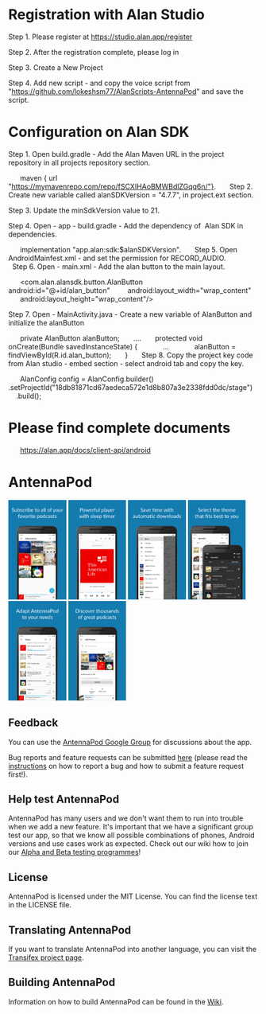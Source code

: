 # Registration with Alan Studio
Step 1. Please register at https://studio.alan.app/register

Step 2. After the registration complete, please log in

Step 3. Create a New Project

Step 4. Add new script - and copy the voice script from "https://github.com/lokeshsm77/AlanScripts-AntennaPod" and save the script.

# Configuration on Alan SDK
Step 1. Open build.gradle - Add the Alan Maven URL in the project repository in all projects repository section.

      maven { url "https://mymavenrepo.com/repo/fSCXIHAoBMWBdlZGqq6n/"}.
      
Step 2. Create new variable called alanSDKVersion = "4.7.7", in project.ext section.

Step 3. Update the minSdkVersion value to 21.

Step 4. Open - app - build.gradle - Add the dependency of  Alan SDK in dependencies.

      implementation "app.alan:sdk:$alanSDKVersion".
      
Step 5. Open AndroidMainfest.xml - and set the permission for RECORD_AUDIO.
      
      <uses-permission android:name="android.permission.RECORD_AUDIO"/>
      
Step 6. Open - main.xml - Add the alan button to the main layout.

      <com.alan.alansdk.button.AlanButton
        android:id="@+id/alan_button"
        android:layout_width="wrap_content"
        android:layout_height="wrap_content"/>

Step 7. Open - MainActivity.java - Create a new variable of AlanButton and initialize the alanButton

      private AlanButton alanButton;
      ....
      protected void onCreate(Bundle savedInstanceState) {
            ...
            alanButton = findViewById(R.id.alan_button);
      }
      
Step 8. Copy the project key code from Alan studio - embed section - select android tab and copy the key.

      AlanConfig config = AlanConfig.builder()
      .setProjectId("18db81871cd67aedeca572e1d8b807a3e2338fdd0dc/stage")
      .build();
      
# Please find complete documents
      https://alan.app/docs/client-api/android


# AntennaPod

     
<img src="https://raw.githubusercontent.com/AntennaPod/AntennaPod/develop/app/src/main/play/listings/en-US/graphics/phone-screenshots/00.png" alt="Screenshot 0" height="200"> <img src="https://raw.githubusercontent.com/AntennaPod/AntennaPod/develop/app/src/main/play/listings/en-US/graphics/phone-screenshots/01.png" alt="Screenshot 1" height="200"> <img src="https://raw.githubusercontent.com/AntennaPod/AntennaPod/develop/app/src/main/play/listings/en-US/graphics/phone-screenshots/02.png" alt="Screenshot 2" height="200"> <img src="https://raw.githubusercontent.com/AntennaPod/AntennaPod/develop/app/src/main/play/listings/en-US/graphics/phone-screenshots/03.png" alt="Screenshot 3" height="200"> <img src="https://raw.githubusercontent.com/AntennaPod/AntennaPod/develop/app/src/main/play/listings/en-US/graphics/phone-screenshots/04.png" alt="Screenshot 4" height="200"> <img src="https://raw.githubusercontent.com/AntennaPod/AntennaPod/develop/app/src/main/play/listings/en-US/graphics/phone-screenshots/05.png" alt="Screenshot 5" height="200">


## Feedback
You can use the [AntennaPod Google Group](https://groups.google.com/forum/#!forum/antennapod) for discussions about the app.

Bug reports and feature requests can be submitted [here](https://github.com/AntennaPod/AntennaPod/issues) (please read the [instructions](https://github.com/AntennaPod/AntennaPod/blob/master/CONTRIBUTING.md) on how to report a bug and how to submit a feature request first!).

## Help test AntennaPod
AntennaPod has many users and we don't want them to run into trouble when we add a new feature. It's important that we have a significant group test our app, so that we know all possible combinations of phones, Android versions and use cases work as expected. Check out our wiki how to join our [Alpha and Beta testing programmes](https://github.com/AntennaPod/AntennaPod/wiki/Help-test-AntennaPod)!

## License

AntennaPod is licensed under the MIT License. You can find the license text in the LICENSE file.

## Translating AntennaPod
If you want to translate AntennaPod into another language, you can visit the [Transifex project page](https://www.transifex.com/antennapod/antennapod/).


## Building AntennaPod

Information on how to build AntennaPod can be found in the [Wiki](https://github.com/AntennaPod/AntennaPod/wiki/Building-AntennaPod).

